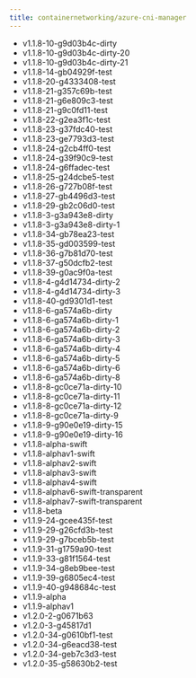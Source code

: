```yaml
---
title: containernetworking/azure-cni-manager
---
```

- v1.1.8-10-g9d03b4c-dirty
- v1.1.8-10-g9d03b4c-dirty-20
- v1.1.8-10-g9d03b4c-dirty-21
- v1.1.8-14-gb04929f-test
- v1.1.8-20-g4333408-test
- v1.1.8-21-g357c69b-test
- v1.1.8-21-g6e809c3-test
- v1.1.8-21-g9c0fd11-test
- v1.1.8-22-g2ea3f1c-test
- v1.1.8-23-g37fdc40-test
- v1.1.8-23-ge7793d3-test
- v1.1.8-24-g2cb4ff0-test
- v1.1.8-24-g39f90c9-test
- v1.1.8-24-g6ffadec-test
- v1.1.8-25-g24dcbe5-test
- v1.1.8-26-g727b08f-test
- v1.1.8-27-gb4496d3-test
- v1.1.8-29-gb2c06d0-test
- v1.1.8-3-g3a943e8-dirty
- v1.1.8-3-g3a943e8-dirty-1
- v1.1.8-34-gb78ea23-test
- v1.1.8-35-gd003599-test
- v1.1.8-36-g7b81d70-test
- v1.1.8-37-g50dcfb2-test
- v1.1.8-39-g0ac9f0a-test
- v1.1.8-4-g4d14734-dirty-2
- v1.1.8-4-g4d14734-dirty-3
- v1.1.8-40-gd9301d1-test
- v1.1.8-6-ga574a6b-dirty
- v1.1.8-6-ga574a6b-dirty-1
- v1.1.8-6-ga574a6b-dirty-2
- v1.1.8-6-ga574a6b-dirty-3
- v1.1.8-6-ga574a6b-dirty-4
- v1.1.8-6-ga574a6b-dirty-5
- v1.1.8-6-ga574a6b-dirty-6
- v1.1.8-6-ga574a6b-dirty-8
- v1.1.8-8-gc0ce71a-dirty-10
- v1.1.8-8-gc0ce71a-dirty-11
- v1.1.8-8-gc0ce71a-dirty-12
- v1.1.8-8-gc0ce71a-dirty-9
- v1.1.8-9-g90e0e19-dirty-15
- v1.1.8-9-g90e0e19-dirty-16
- v1.1.8-alpha-swift
- v1.1.8-alphav1-swift
- v1.1.8-alphav2-swift
- v1.1.8-alphav3-swift
- v1.1.8-alphav4-swift
- v1.1.8-alphav6-swift-transparent
- v1.1.8-alphav7-swift-transparent
- v1.1.8-beta
- v1.1.9-24-gcee435f-test
- v1.1.9-29-g26cfd3b-test
- v1.1.9-29-g7bceb5b-test
- v1.1.9-31-g1759a90-test
- v1.1.9-33-g81f1564-test
- v1.1.9-34-g8eb9bee-test
- v1.1.9-39-g6805ec4-test
- v1.1.9-40-g948684c-test
- v1.1.9-alpha
- v1.1.9-alphav1
- v1.2.0-2-g0671b63
- v1.2.0-3-g45817d1
- v1.2.0-34-g0610bf1-test
- v1.2.0-34-g6eacd38-test
- v1.2.0-34-geb7c3d3-test
- v1.2.0-35-g58630b2-test
